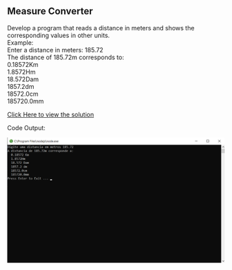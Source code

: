 ## Measure Converter

Develop a program that reads a distance in meters and shows the
corresponding values in other units.<br>
Example:<br>
Enter a distance in meters: 185.72 <br>
The distance of 185.72m corresponds to: <br>
0.18572Km <br>
1.8572Hm <br>
18.572Dam <br>
1857.2dm <br>
18572.0cm <br>
185720.0mm

[Click Here to view the solution](https://github.com/davi-p-oliveira-11/JavaScriptCodeHub/blob/main/Challenges/Predecessor-Succesor/solution.js)

Code Output:

![Output](https://github.com/davi-p-oliveira-11/JavaScriptCodeHub/blob/main/Challenges/Measure-Converter/screenshot.png)
